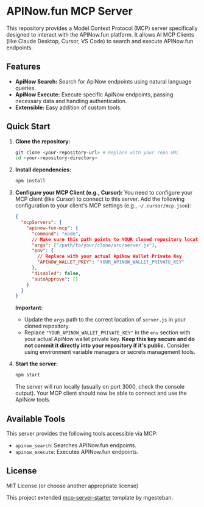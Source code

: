 # APINow.fun MCP Server

This repository provides a Model Context Protocol (MCP) server specifically designed to interact with the APINow.fun platform. It allows AI MCP Clients (like Claude Desktop, Cursor, VS Code) to search and execute APINow.fun endpoints.

## Features

*   **ApiNow Search:** Search for ApiNow endpoints using natural language queries.
*   **ApiNow Execute:** Execute specific ApiNow endpoints, passing necessary data and handling authentication.
*   **Extensible:** Easy addition of custom tools.

## Quick Start

1.  **Clone the repository:**
    ```bash
    git clone <your-repository-url> # Replace with your repo URL
    cd <your-repository-directory>
    ```

2.  **Install dependencies:**
    ```bash
    npm install
    ```

3.  **Configure your MCP Client (e.g., Cursor):**
    You need to configure your MCP client (like Cursor) to connect to this server. Add the following configuration to your client's MCP settings (e.g., `~/.cursor/mcp.json`):

    ```json
    {
      "mcpServers": {
        "apinow-fun-mcp": {
          "command": "node",
          // Make sure this path points to YOUR cloned repository location
          "args": ["/path/to/your/clone/src/server.js"],
          "env": {
            // Replace with your actual ApiNow Wallet Private Key
            "APINOW_WALLET_PKEY": "YOUR_APINOW_WALLET_PRIVATE_KEY"
          },
          "disabled": false,
          "autoApprove": []
        }
      }
    }
    ```

    **Important:**
    *   Update the `args` path to the correct location of `server.js` in your cloned repository.
    *   Replace `"YOUR_APINOW_WALLET_PRIVATE_KEY"` in the `env` section with your actual ApiNow wallet private key. **Keep this key secure and do not commit it directly into your repository if it's public.** Consider using environment variable managers or secrets management tools.

4.  **Start the server:**
    ```bash
    npm start
    ```

    The server will run locally (usually on port 3000, check the console output). Your MCP client should now be able to connect and use the ApiNow tools.

## Available Tools

This server provides the following tools accessible via MCP:

*   `apinow_search`: Searches APINow.fun endpoints.
*   `apinow_execute`: Executes APINow.fun endpoints.

## License

MIT License (or choose another appropriate license)

This project extended [mcp-server-starter](https://github.com/mgesteban/mcp-server-starter) template by mgesteban.